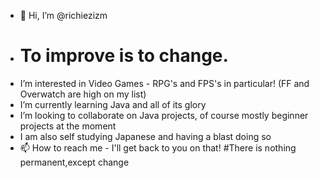 - 👋 Hi, I’m @richiezizm
- # To improve is to change.
- I’m interested in Video Games - RPG's and FPS's in particular! (FF and Overwatch are high on my list)
- I’m currently learning Java and all of its glory
- I’m looking to collaborate on Java projects, of course mostly beginner projects at the moment
- I am also self studying Japanese and having a blast doing so
- 📫 How to reach me - I'll get back to you on that!
#There is nothing permanent,except change

<!---
richiezizm/richiezizm is a ✨ special ✨ repository because its `README.md` (this file) appears on your GitHub profile.
You can click the Preview link to take a look at your changes.
--->
